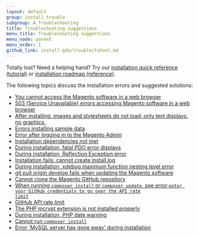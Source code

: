 ```yaml
---
layout: default
group: install_trouble
subgroup: A_Troubleshooting
title: Troubleshooting suggestions
menu_title: Troubleshooting suggestions
menu_node: parent
menu_order: 1
github_link: install-gde/trouble/tshoot.md
---
```


<div class="bs-callout bs-callout-tip">
  <p>Totally lost? Need a helping hand? Try our <a href="{{ site.gdeurl21 }}install-gde/install-quick-ref.html">installation quick reference (tutorial)</a> or <a href="{{ site.gdeurl21 }}install-gde/install-roadmap_part1.html">installation roadmap (reference)</a>.</p>
</div>

The following topics discuss the installation errors and suggested solutions:

*	<a href="{{ site.gdeurl21 }}install-gde/trouble/tshoot_access-browser.html">You cannot access the Magento software in a web browser</a>
*	<a href="{{ site.gdeurl21 }}install-gde/trouble/tshoot_mod_access_compat.html">503 (Service Unavailable) errors accessing Magento software in a web browser</a>
*	<a href="{{ site.gdeurl21 }}install-gde/trouble/tshoot_no-styles.html">After installing, images and stylesheets do not load; only text displays, no graphics.</a>
*	<a href="{{ site.gdeurl21 }}install-gde/trouble/tshoot_sample-data.html">Errors installing sample data</a>
*	<a href="{{ site.gdeurl21 }}install-gde/trouble/tshoot_admin.html">Error after logging in to the Magento Admin</a>
*	<a href="{{ site.gdeurl21 }}install-gde/trouble/tshoot_install_depend.html">Installation dependencies not met</a>
*	<a href="{{ site.gdeurl21 }}install-gde/trouble/php/tshoot_pdo.html">During installation, fatal PDO error displays</a>
*	<a href="{{ site.gdeurl21 }}install-gde/trouble/tshoot_wrong-mysql.html">During installation, Reflection Exception error</a>
*	<a href="{{ site.gdeurl21 }}install-gde/trouble/tshoot_install-log.html">Installation fails; cannot create install.log</a>
*	<a href="{{ site.gdeurl21 }}install-gde/trouble/tshoot_xdebug.html">During installation, xdebug maximum function nesting level error</a>
*	<a href="{{ site.gdeurl21 }}install-gde/trouble/tshoot_git-pull-origin.html">git pull origin develop fails when updating the Magento software</a>
*	<a href="{{ site.gdeurl21 }}install-gde/trouble/git/tshoot_clone.html">Cannot clone the Magento GitHub repository</a>
*	<a href="{{ site.gdeurl21 }}install-gde/trouble/git/tshoot_rate-limit.html">When running <code>composer install</code> or <code>composer update</code>, see error <code>enter your GitHub credentials to go over the API rate limit</code></a>
*	<a href="{{ site.gdeurl21 }}install-gde/trouble/tshoot_rate-limit.html">GitHub API rate limit</a>
*	<a href="{{ site.gdeurl21 }}install-gde/trouble/php/tshoot_mcrypt.html">The PHP mcrypt extension is not installed properly</a>
*	<a href="{{ site.gdeurl21 }}install-gde/trouble/php/tshoot_php-date.html">During installation, PHP date warning</a>
*	<a href="{{ site.gdeurl21 }}install-gde/trouble/tshoot_composer-install.html">Cannot run <code>composer install</code></a>
*	<a href="{{ site.gdeurl21 }}install-gde/trouble/tshoot_mysql_table-open-cache.html">Error 'MySQL server has gone away' during installation</a>




